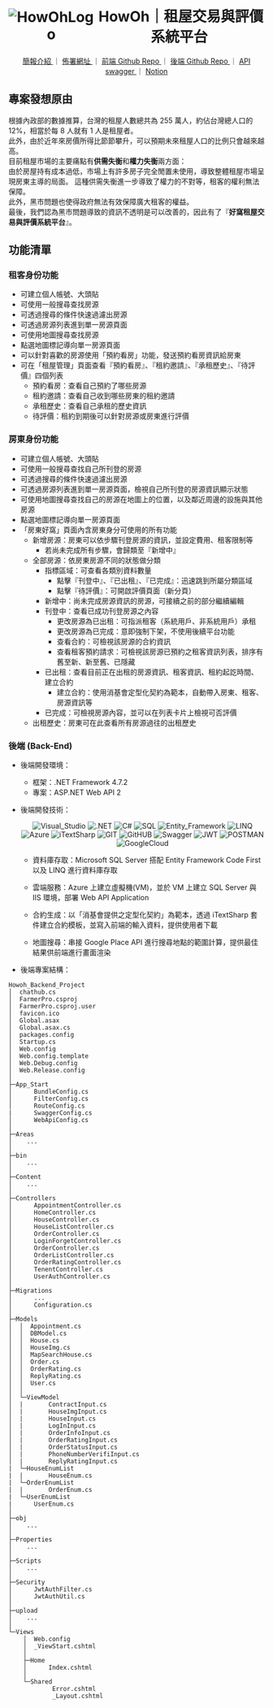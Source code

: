 <h1 align="center" style="display: flex; align-items: center; justify-content: center; font-weight: 700;">
		<img src="https://raw.githubusercontent.com/Eshiunm/Rocket_HowOh/dev/src/assets/imgs/Howoh.ico" alt="HowOhLogo" />
	&nbsp;HowOh｜租屋交易與評價系統平台
</h1>
<div align="center" style="margin-bottom:24px">
  <a href="https://drive.google.com/file/d/1u6j75ort2OTCD0HyekRZVQ8iSxDCp2nj/view">
    簡報介紹
  </a>
  <span>｜</span>
  <a href="https://howoh.vercel.app/">
  佈署網址 
  </a>
  <span>｜</span>
  <a href="https://github.com/Eshiunm/Rocket_HowOh">
   前端 Github Repo 
  </a>
  <span>｜</span>
  <a href="https://github.com/Che1z/HowohBackEnd">
    後端 Github Repo 
  </a>
  <span>｜</span>
  <a href="http://52.140.100.60/swagger/ui/index">
  API swagger
  </a>
  <span>｜</span>
  <a href="https://smart-governor-e0d.notion.site/dcb5f3681dab463493feb3c58d23ba0e">
  Notion
  </a>
</div>

## 專案發想原由

根據內政部的數據推算，台灣的租屋人數總共為 255 萬人，約佔台灣總人口的 12%，相當於每 8 人就有 1 人是租屋者。<br>
此外，由於近年來房價所得比節節攀升，可以預期未來租屋人口的比例只會越來越高。<br>
目前租屋市場的主要痛點有**供需失衡**和**權力失衡**兩方面：<br>
由於房屋持有成本過低，市場上有許多房子完全閒置未使用，導致整體租屋市場呈現房東主導的局面。
這種供需失衡進一步導致了權力的不對等，租客的權利無法保障。<br>
此外，黑市問題也使得政府無法有效保障廣大租客的權益。<br>
最後，我們認為黑市問題導致的資訊不透明是可以改善的，因此有了『**好窩租屋交易與評價系統平台**』。

## 功能清單
### 租客身份功能
- 可建立個人帳號、大頭貼
- 可使用一般搜尋查找房源
- 可透過搜尋的條件快速過濾出房源
- 可透過房源列表進到單一房源頁面
- 可使用地圖搜尋查找房源
- 點選地圖標記導向單一房源頁面
- 可以針對喜歡的房源使用「預約看房」功能，發送預約看房資訊給房東
- 可在「租屋管理」頁面查看『預約看房』、『租約邀請』、『承租歷史』、『待評價』四個列表
  - 預約看房：查看自己預約了哪些房源
  - 租約邀請：查看自己收到哪些房東的租約邀請
  - 承租歷史：查看自己承租的歷史資訊
  - 待評價：租約到期後可以針對房源或房東進行評價
  
### 房東身份功能
- 可建立個人帳號、大頭貼
- 可使用一般搜尋查找自己所刊登的房源
- 可透過搜尋的條件快速過濾出房源
- 可透過房源列表進到單一房源頁面，檢視自己所刊登的房源資訊顯示狀態
- 可使用地圖搜尋查找自己的房源在地圖上的位置，以及鄰近周邊的設施與其他房源
- 點選地圖標記導向單一房源頁面
- 「房東好窩」頁面內含房東身分可使用的所有功能
  - 新增房源：房東可以依步驟刊登房源的資訊，並設定費用、租客限制等
    - 若尚未完成所有步驟，會歸類至『新增中』
  - 全部房源：依房東房源不同的狀態做分類
    - 指標區域：可查看各類別資料數量
      - 點擊『刊登中』、『已出租』、『已完成』：迅速跳到所屬分類區域
      - 點擊『待評價』：可開啟評價頁面（新分頁）
    - 新增中：尚未完成房源資訊的房源，可接續之前的部分繼續編輯
    - 刊登中：查看已成功刊登房源之內容
      - 更改房源為已出租：可指派租客（系統用戶、非系統用戶）承租
      - 更改房源為已完成：意即強制下架，不使用後續平台功能
      - 查看合約：可檢視該房源的合約資訊
      - 查看租客預約請求：可檢視該房源已預約之租客資訊列表，排序有舊至新、新至舊、已隱藏
    - 已出租：查看目前正在出租的房源資訊、租客資訊、租約起訖時間、建立合約
      - 建立合約：使用消基會定型化契約為範本，自動帶入房東、租客、房源資訊等
    - 已完成：可檢視房源內容，並可以在列表卡片上檢視可否評價
  - 出租歷史：房東可在此查看所有房源過往的出租歷史
<h3>後端 (Back-End)</h3>
 <p>

* 後端開發環境：
    * 框架：.NET Framework 4.7.2
    * 專案：ASP.NET Web API 2
* 後端開發技術：
  <div align="center">
    <img alt="Visual_Studio" src="https://img.shields.io/badge/Visual_Studio-5C2D91?style=for-the-badge&logo=visual%20studio&logoColor=white" />
    <img alt=".NET" src="https://img.shields.io/badge/.NET-512BD4?style=for-the-badge&logo=dotnet&logoColor=white" />
    <img alt="C#" src="https://img.shields.io/badge/c%23-%23239120.svg?style=for-the-badge&logo=csharp&logoColor=white" />
    <img alt="SQL" src="https://img.shields.io/badge/Microsoft%20SQL%20Server-CC2927?style=for-the-badge&logo=microsoft%20sql%20server&logoColor=white" />  <img alt="Entity_Framework" src="https://img.shields.io/badge/Entity_Framework-yellow?style=for-the-badge">
    <img alt="LINQ" src="https://img.shields.io/badge/LINQ-8A2BE2?style=for-the-badge">
  </div>
  <div align="center">
    <img alt="Azure" src="https://img.shields.io/badge/microsoft%20azure-0089D6?style=for-the-badge&logo=microsoft-azure&logoColor=white" />
    <img alt="iTextSharp" src="https://img.shields.io/badge/iTextSharp-007ACC?style=for-the-badge&logoColor=white" />
    <img alt="GIT" src="https://img.shields.io/badge/GIT-E44C30?style=for-the-badge&logo=git&logoColor=white" />
    <img alt="GitHUB" src="https://img.shields.io/badge/GitHub-100000?style=for-the-badge&logo=github&logoColor=white" />
    <img alt="Swagger" src="https://img.shields.io/badge/-Swagger-%23Clojure?style=for-the-badge&logo=swagger&logoColor=white" />
    <img alt="JWT" src="https://img.shields.io/badge/JWT-black?style=for-the-badge&logo=JSON%20web%20tokens" />
    <img alt="POSTMAN" src="https://img.shields.io/badge/Postman-FF6C37?style=for-the-badge&logo=Postman&logoColor=white" />
    <img alt="GoogleCloud" src="https://img.shields.io/badge/GoogleCloud-%234285F4.svg?style=for-the-badge&logo=google-cloud&logoColor=white">
  </div>


  
  - 資料庫存取：Microsoft SQL Server 搭配 Entity Framework Code First 以及 LINQ 進行資料庫存取
  
  - 雲端服務：Azure 上建立虛擬機(VM)，並於 VM 上建立 SQL Server 與 IIS 環境，部署 Web API Application

  - 合約生成：以「消基會提供之定型化契約」為範本，透過 iTextSharp 套件建立合約模板，並寫入前端的輸入資料，提供使用者下載
  
  - 地圖搜尋：串接 Google Place API 進行搜尋地點的範圍計算，提供最佳結果供前端進行畫面渲染

 * 後端專案結構：
```
Howoh_Backend_Project
│  chathub.cs
│  FarmerPro.csproj
│  FarmerPro.csproj.user
│  favicon.ico
│  Global.asax
│  Global.asax.cs
│  packages.config
│  Startup.cs
│  Web.config
│  Web.config.template
│  Web.Debug.config
│  Web.Release.config
│  
├─App_Start
│      BundleConfig.cs
│      FilterConfig.cs
│      RouteConfig.cs
|      SwaggerConfig.cs
│      WebApiConfig.cs
│      
├─Areas
│    ...
│                  
├─bin
│    ...
│          
├─Content
│    ...
│      
├─Controllers
│      AppointmentController.cs
│      HomeController.cs
│      HouseController.cs
│      HouseListController.cs
│      OrderController.cs
│      LoginForgetController.cs
│      OrderController.cs
│      OrderListController.cs
│      OrderRatingController.cs
│      TenentController.cs
│      UserAuthController.cs
│      
├─Migrations
│      ...
│      Configuration.cs
│      
├─Models
│  │  Appointment.cs
│  │  DBModel.cs
│  │  House.cs
│  │  HouseImg.cs
│  │  MapSearchHouse.cs
│  │  Order.cs
│  │  OrderRating.cs
│  │  ReplyRating.cs
│  │  User.cs
│  │  
│  └─ViewModel
│  |       ContractInput.cs
│  |       HouseImgInput.cs
│  |       HouseInput.cs
│  |       LogInInput.cs
│  |       OrderInfoInput.cs
│  |       OrderRatingInput.cs
│  |       OrderStatusInput.cs
│  |       PhoneNumberVerifiInput.cs
│  |       ReplyRatingInput.cs
|  └─HouseEnumList
|  |       HouseEnum.cs
|  └─OrderEnumList
|  |       OrderEnum.cs
|  └─UserEnumList
|	   UserEnum.cs
│          
├─obj
│    ...
│
├─Properties
│    ...
│          
├─Scripts
│    ...
│      
├─Security
│      JwtAuthFilter.cs
│      JwtAuthUtil.cs
│      
├─upload
│    ...
│                  
└─Views
    │  Web.config
    │  _ViewStart.cshtml
    │  
    ├─Home
    │      Index.cshtml
    │      
    └─Shared
            Error.cshtml
            _Layout.cshtml
```

</p> 
 
